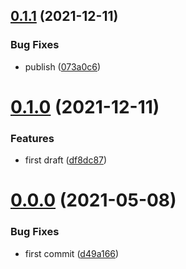 ## [0.1.1](https://github.com/tencodigo/ten-property-panel/compare/v0.1.0...v0.1.1) (2021-12-11)


### Bug Fixes

* publish ([073a0c6](https://github.com/tencodigo/ten-property-panel/commit/073a0c6de96d93ff77df378c61dde77dc0608390))



# [0.1.0](https://github.com/tencodigo/ten-property-panel/compare/v0.0.0...v0.1.0) (2021-12-11)


### Features

* first draft ([df8dc87](https://github.com/tencodigo/ten-property-panel/commit/df8dc874116ae43c4a3411c6b96fdea0d5a4abae))



# [0.0.0](https://github.com/tencodigo/ten-property-panel/compare/d49a166d87b5f38f07a9fd1f86e9e5f7d28f852e...v0.0.0) (2021-05-08)


### Bug Fixes

* first commit ([d49a166](https://github.com/tencodigo/ten-property-panel/commit/d49a166d87b5f38f07a9fd1f86e9e5f7d28f852e))



